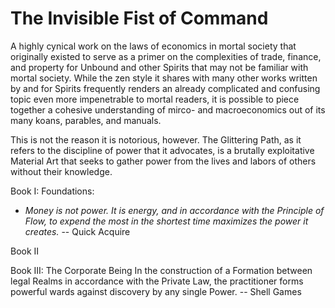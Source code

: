 # The Invisible Fist of Command

A highly cynical work on the laws of economics in mortal society that originally existed to serve as a primer on the complexities of trade, finance, and property for Unbound and other Spirits that may not be familiar with mortal society. While the zen style it shares with many other works written by and for Spirits frequently renders an already complicated and confusing topic even more impenetrable to mortal readers, it is possible to piece together a cohesive understanding of mirco- and macroeconomics out of its many koans, parables, and manuals. 

This is not the reason it is notorious, however. The Glittering Path, as it refers to the discipline of power that it advocates, is a brutally exploitative Material Art that seeks to gather power from the lives and labors of others without their knowledge.

Book I: Foundations: 
* *Money is not power. It is energy, and in accordance with the Principle of Flow, to expend the most in the shortest time maximizes the power it creates.*  -- Quick Acquire

Book II

Book III: The Corporate Being
In the construction of a Formation between legal Realms in accordance with the Private Law, the practitioner forms powerful wards against discovery by any single Power. -- Shell Games